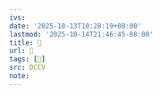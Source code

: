 ```yaml
---
ivs:
date: '2025-10-13T10:28:19+08:00'
lastmod: '2025-10-14T21:46:45-08:00'
title: 􄢖
url: 􄢖
tags: [𥈊]
src: DCCV
note:
---
```

